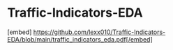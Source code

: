 # Traffic-Indicators-EDA

[embed] https://github.com/lexx010/Traffic-Indicators-EDA/blob/main/traffic_indicators_eda.pdf[/embed]
